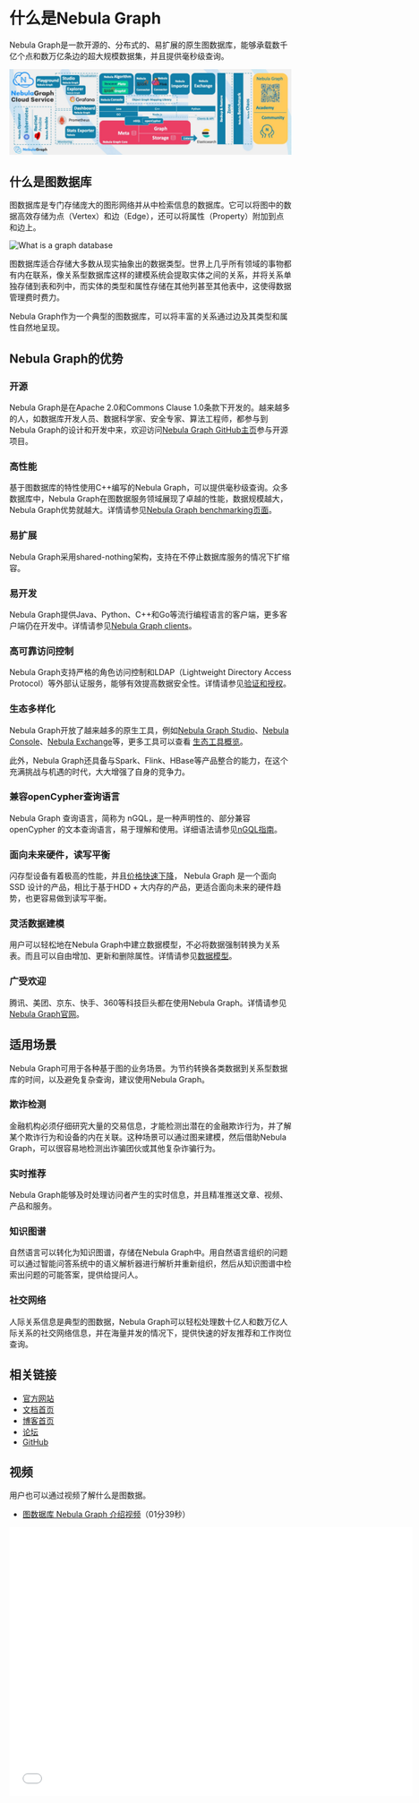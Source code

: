 # 什么是Nebula Graph

Nebula Graph是一款开源的、分布式的、易扩展的原生图数据库，能够承载数千亿个点和数万亿条边的超大规模数据集，并且提供毫秒级查询。

![Nebula Graph 鸟瞰图](nebula-birdview.png)

## 什么是图数据库

图数据库是专门存储庞大的图形网络并从中检索信息的数据库。它可以将图中的数据高效存储为点（Vertex）和边（Edge），还可以将属性（Property）附加到点和边上。

![What is a graph database](https://docs-cdn.nebula-graph.com.cn/docs-2.0/1.introduction/what-is-a-graph-database.png "What is a graph database")

图数据库适合存储大多数从现实抽象出的数据类型。世界上几乎所有领域的事物都有内在联系，像关系型数据库这样的建模系统会提取实体之间的关系，并将关系单独存储到表和列中，而实体的类型和属性存储在其他列甚至其他表中，这使得数据管理费时费力。

Nebula Graph作为一个典型的图数据库，可以将丰富的关系通过边及其类型和属性自然地呈现。

## Nebula Graph的优势

### 开源

Nebula Graph是在Apache 2.0和Commons Clause 1.0条款下开发的。越来越多的人，如数据库开发人员、数据科学家、安全专家、算法工程师，都参与到Nebula Graph的设计和开发中来，欢迎访问[Nebula Graph GitHub主页](https://github.com/vesoft-inc/nebula)参与开源项目。

### 高性能

基于图数据库的特性使用C++编写的Nebula Graph，可以提供毫秒级查询。众多数据库中，Nebula Graph在图数据服务领域展现了卓越的性能，数据规模越大，Nebula Graph优势就越大。详情请参见[Nebula Graph benchmarking页面](https://discuss.nebula-graph.com.cn/t/topic/782)。

### 易扩展

Nebula Graph采用shared-nothing架构，支持在不停止数据库服务的情况下扩缩容。

### 易开发

Nebula Graph提供Java、Python、C++和Go等流行编程语言的客户端，更多客户端仍在开发中。详情请参见[Nebula Graph clients](../14.client/1.nebula-client.md)。

### 高可靠访问控制

Nebula Graph支持严格的角色访问控制和LDAP（Lightweight Directory Access Protocol）等外部认证服务，能够有效提高数据安全性。详情请参见[验证和授权](../7.data-security/1.authentication/1.authentication.md)。

### 生态多样化

Nebula Graph开放了越来越多的原生工具，例如[Nebula Graph Studio](https://github.com/vesoft-inc/nebula-studio)、[Nebula Console](https://github.com/vesoft-inc/nebula-console)、[Nebula Exchange](https://github.com/vesoft-inc/nebula-exchange)等，更多工具可以查看 [生态工具概览](../20.appendix/6.eco-tool-version.md)。

此外，Nebula Graph还具备与Spark、Flink、HBase等产品整合的能力，在这个充满挑战与机遇的时代，大大增强了自身的竞争力。

### 兼容openCypher查询语言

Nebula Graph 查询语言，简称为 nGQL，是一种声明性的、部分兼容 openCypher 的文本查询语言，易于理解和使用。详细语法请参见[nGQL指南](../3.ngql-guide/1.nGQL-overview/1.overview.md)。

### 面向未来硬件，读写平衡

闪存型设备有着极高的性能，并且[价格快速下降](https://blocksandfiles.com/wp-content/uploads/2021/01/Wikibon-SSD-less-than-HDD-in-2026.jpg)，
 Nebula Graph 是一个面向 SSD 设计的产品，相比于基于HDD + 大内存的产品，更适合面向未来的硬件趋势，也更容易做到读写平衡。

### 灵活数据建模

用户可以轻松地在Nebula Graph中建立数据模型，不必将数据强制转换为关系表。而且可以自由增加、更新和删除属性。详情请参见[数据模型](2.data-model.md)。

### 广受欢迎

腾讯、美团、京东、快手、360等科技巨头都在使用Nebula Graph。详情请参见[Nebula Graph官网](https://nebula-graph.com.cn/)。

## 适用场景

Nebula Graph可用于各种基于图的业务场景。为节约转换各类数据到关系型数据库的时间，以及避免复杂查询，建议使用Nebula Graph。

### 欺诈检测

金融机构必须仔细研究大量的交易信息，才能检测出潜在的金融欺诈行为，并了解某个欺诈行为和设备的内在关联。这种场景可以通过图来建模，然后借助Nebula Graph，可以很容易地检测出诈骗团伙或其他复杂诈骗行为。

### 实时推荐

Nebula Graph能够及时处理访问者产生的实时信息，并且精准推送文章、视频、产品和服务。

### 知识图谱

自然语言可以转化为知识图谱，存储在Nebula Graph中。用自然语言组织的问题可以通过智能问答系统中的语义解析器进行解析并重新组织，然后从知识图谱中检索出问题的可能答案，提供给提问人。

### 社交网络

人际关系信息是典型的图数据，Nebula Graph可以轻松处理数十亿人和数万亿人际关系的社交网络信息，并在海量并发的情况下，提供快速的好友推荐和工作岗位查询。

## 相关链接

- [官方网站](https://www.vesoft.com/cn/)
- [文档首页](https://docs.nebula-graph.com.cn/master/)
- [博客首页](https://nebula-graph.com.cn/posts/)
- [论坛](https://discuss.nebula-graph.com.cn/)
- [GitHub](https://github.com/vesoft-inc)

## 视频

用户也可以通过视频了解什么是图数据。

- [图数据库 Nebula Graph 介绍视频](https://www.bilibili.com/video/BV1kf4y1v7LM)（01分39秒）

<iframe src="//player.bilibili.com/player.html?aid=287936425&bvid=BV1kf4y1v7LM&cid=259888281&page=1" scrolling="no" border="0" frameborder="no" framespacing="0" allowfullscreen="true" width="720px" height="480px"> </iframe>
